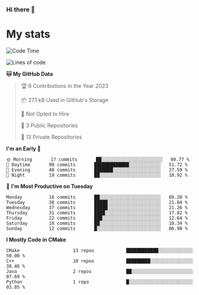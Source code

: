 ### Hi there 👋

# My stats

<!--START_SECTION:waka-->
![Code Time](http://img.shields.io/badge/Code%20Time-103%20hrs%2026%20mins-blue)

![Lines of code](https://img.shields.io/badge/From%20Hello%20World%20I%27ve%20Written-109%20Thousand%20lines%20of%20code-blue)

**🐱 My GitHub Data** 

> 🏆 6 Contributions in the Year 2023
 > 
> 📦 27.1 kB Used in GitHub's Storage 
 > 
> 🚫 Not Opted to Hire
 > 
> 📜 3 Public Repositories 
 > 
> 🔑 13 Private Repositories  
 > 
**I'm an Early 🐤** 

```text
🌞 Morning       17 commits       ██░░░░░░░░░░░░░░░░░░░░░░░   09.77 % 
🌆 Daytime       90 commits       █████████████░░░░░░░░░░░░   51.72 % 
🌃 Evening       48 commits       ███████░░░░░░░░░░░░░░░░░░   27.59 % 
🌙 Night         19 commits       ██░░░░░░░░░░░░░░░░░░░░░░░   10.92 % 

```
📅 **I'm Most Productive on Tuesday** 

```text
Monday          16 commits       ██░░░░░░░░░░░░░░░░░░░░░░░   09.20 % 
Tuesday         38 commits       █████░░░░░░░░░░░░░░░░░░░░   21.84 % 
Wednesday       37 commits       █████░░░░░░░░░░░░░░░░░░░░   21.26 % 
Thursday        31 commits       ████░░░░░░░░░░░░░░░░░░░░░   17.82 % 
Friday          22 commits       ███░░░░░░░░░░░░░░░░░░░░░░   12.64 % 
Saturday        18 commits       ██░░░░░░░░░░░░░░░░░░░░░░░   10.34 % 
Sunday          12 commits       █░░░░░░░░░░░░░░░░░░░░░░░░   06.90 % 

```


**I Mostly Code in CMake** 

```text
CMake                    13 repos            ████████████░░░░░░░░░░░░░   50.00 % 
C++                      10 repos            █████████░░░░░░░░░░░░░░░░   38.46 % 
Java                     2 repos             ██░░░░░░░░░░░░░░░░░░░░░░░   07.69 % 
Python                   1 repo              █░░░░░░░░░░░░░░░░░░░░░░░░   03.85 % 

```



<!--END_SECTION:waka-->
